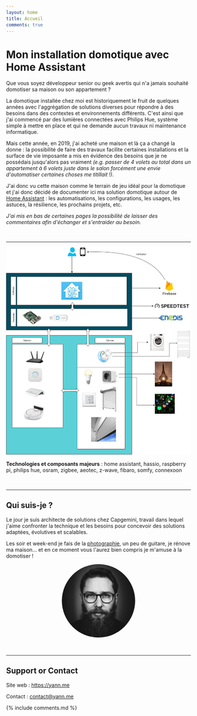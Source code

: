 ```yaml
---
layout: home
title: Accueil
comments: true
---
```


# Mon installation domotique avec Home Assistant

Que vous soyez développeur senior ou geek avertis qui n'a jamais souhaité domotiser sa maison ou son appartement ? 

La domotique installée chez moi est historiquement le fruit de quelques années avec l'aggrégation de solutions diverses pour répondre à des besoins dans des contextes et environnements différents. C'est ainsi que j'ai commencé par des lumières connectées avec Philips Hue, système simple à mettre en place et qui ne demande aucun travaux ni maintenance informatique.

Mais cette année, en 2019, j'ai acheté une maison et là ça a changé la donne : la possibilité de faire des travaux facilite certaines installations et la surface de vie imposante a mis en évidence des besoins que je ne possédais jusqu'alors pas vraiment *(e.g. passer de 4 volets au total dans un appartement à 6 volets juste dans le salon forcément une envie d'automatiser certaines choses me titillait !)*.

J'ai donc vu cette maison comme le terrain de jeu idéal pour la domotique et j'ai donc décidé de documenter ici ma solution domotique autour de [Home Assistant](https://www.home-assistant.io) : les automatisations, les configurations, les usages, les astuces, la résilience, les prochains projets, etc.

*J'ai mis en bas de certaines pages la possibilité de laisser des commentaires afin d'échanger et s'entraider au besoin.*

<br/>
<hr>

<a href="/architecture"><img src="assets/domotique_architecture_logique.jpg" /></a>

**Technologies et composants majeurs** : home assistant, hassio, raspberry pi, philips hue, osram, zigbee, aeotec, z-wave, fibaro, somfy, connexoon

<br/>
<hr>

## Qui suis-je ?

Le jour je suis architecte de solutions chez Capgemini, travail dans lequel j'aime confronter la technique et les besoins pour concevoir des solutions adaptées, évolutives et scalables.

Les soir  et week-end je fais de la [photographie](https://instagram.com/yann.me), un peu de guitare, je rénove ma maison... et en ce moment vous l'aurez bien compris je m'amuse à la domotiser !

<p align="center"><img src="assets/profil.jpg" width="200" style="border-radius: 50%;" /></p>

<br/>
<hr>

## Support or Contact

Site web : https://yann.me

Contact : contact@yann.me


{% include comments.md %}

